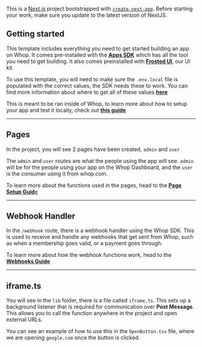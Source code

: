 This is a [Next.js](https://nextjs.org/) project bootstrapped with [`create-next-app`](https://github.com/vercel/next.js/tree/canary/packages/create-next-app). Before starting your work, make sure you update to the latest version of NextJS.

## Getting started

This template includes everything you need to get started building an app on Whop. It comes pre-installed with the [**Apps SDK**](https://dev.whop.com/sdk) which has all the tool you need to get building. It also comes preinstalled with [**Frosted UI**](https://github.com/whopio/frosted-ui/), our UI kit.

To use this template, you will need to make sure the `.env.local` file is populated with the correct values, the SDK needs these to work. You can find more information about where to get all of these values [**here**](https://dev.whop.com/apps/environment#environment-variables)

This is meant to be ran inside of Whop, to learn more about how to setup your app and test it locally, check out [**this guide**](https://dev.whop.com/apps/testing)

---

## Pages

In the project, you will see 2 pages have been created, `admin` and `user`

The `admin` and `user` routes are what the people using the app will see. `admin` will be for the people using your app on the Whop Dashboard, and the `user` is the consumer using it from whop.com.

To learn more about the functions used in the pages, head to the [**Page Setup Guid**e](https://dev.whop.com/apps/page-setup)

---

## Webhook Handler

In the `/webhook` route, there is a webhook handler using the Whop SDK. This is used to receive and handle any webhooks that get sent from Whop, such as when a membership goes valid, or a payment goes through.

To learn more about how the webhook functions work, head to the [**Webhooks Guide**](https://dev.whop.com/sdk/webhooks)

---

## iframe.ts

You will see in the `lib` folder, there is a file called `iframe.ts`. This sets up a background listener that is required for communication over **Post Message**. This allows you to call the function anywhere in the project and open external URLs.

You can see an example of how to use this in the `OpenButton.tsx` file, where we are opening `google.com` once the button is clicked.
